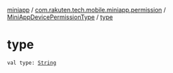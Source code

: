[miniapp](../../index.md) / [com.rakuten.tech.mobile.miniapp.permission](../index.md) / [MiniAppDevicePermissionType](index.md) / [type](./type.md)

# type

`val type: `[`String`](https://kotlinlang.org/api/latest/jvm/stdlib/kotlin/-string/index.html)